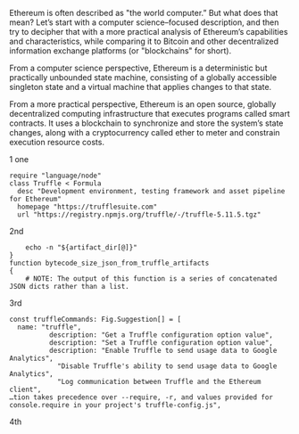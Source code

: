 Ethereum is often described as "the world computer.” But what does that mean? Let’s start with a computer science–focused description, and then try to decipher that with a more practical analysis of Ethereum’s capabilities and characteristics, while comparing it to Bitcoin and other decentralized information exchange platforms (or "blockchains" for short).

From a computer science perspective, Ethereum is a deterministic but practically unbounded state machine, consisting of a globally accessible singleton state and a virtual machine that applies changes to that state.

From a more practical perspective, Ethereum is an open source, globally decentralized computing infrastructure that executes programs called smart contracts. It uses a blockchain to synchronize and store the system’s state changes, along with a cryptocurrency called ether to meter and constrain execution resource costs.


1 one
```
require "language/node"
class Truffle < Formula
  desc "Development environment, testing framework and asset pipeline for Ethereum"
  homepage "https://trufflesuite.com"
  url "https://registry.npmjs.org/truffle/-/truffle-5.11.5.tgz"
```
2nd
```
    echo -n "${artifact_dir[@]}"
}
function bytecode_size_json_from_truffle_artifacts
{
    # NOTE: The output of this function is a series of concatenated JSON dicts rather than a list.
```
3rd
```
const truffleCommands: Fig.Suggestion[] = [
  name: "truffle",
          description: "Get a Truffle configuration option value",
          description: "Set a Truffle configuration option value",
          description: "Enable Truffle to send usage data to Google Analytics",
            "Disable Truffle's ability to send usage data to Google Analytics",
            "Log communication between Truffle and the Ethereum client",
…tion takes precedence over --require, -r, and values provided for console.require in your project's truffle-config.js",
```
4th
```

```
